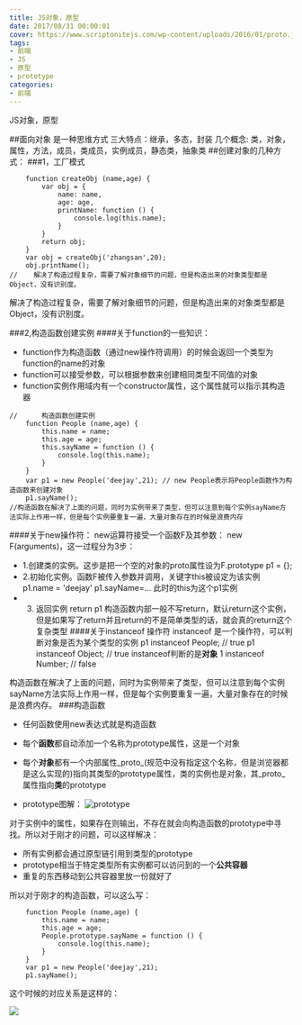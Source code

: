 ```yaml
---
title: JS对象，原型
date: 2017/08/31 00:00:01
cover: https://www.scriptonitejs.com/wp-content/uploads/2016/01/proto.jpg
tags: 
- 前端
- JS
- 原型
- prototype
categories: 
- 前端
---
```

JS对象，原型
<!--more-->

##面向对象
是一种思维方式
三大特点：继承，多态，封装
几个概念: 类，对象，属性，方法，成员，类成员，实例成员，静态类，抽象类
##创建对象的几种方式：
###1，工厂模式
```
    function createObj (name,age) {
        var obj = {
            name: name,
            age: age,
            printName: function () {
                console.log(this.name);
            }
        }
        return obj;
    }
    var obj = createObj('zhangsan',20);
    obj.printName();
//    解决了构造过程复杂，需要了解对象细节的问题，但是构造出来的对象类型都是Object，没有识别度。
```
解决了构造过程复杂，需要了解对象细节的问题，但是构造出来的对象类型都是Object，没有识别度。

###2,构造函数创建实例
####关于function的一些知识：
- function作为构造函数（通过new操作符调用）的时候会返回一个类型为function的name的对象
- function可以接受参数，可以根据参数来创建相同类型不同值的对象
- function实例作用域内有一个constructor属性，这个属性就可以指示其构造器
```
//      构造函数创建实例
    function People (name,age) {
        this.name = name;
        this.age = age;
        this.sayName = function () {
            console.log(this.name);
        }
    }
    var p1 = new People('deejay',21); // new People表示将People函数作为构造函数来创建对象
    p1.sayName();
//构造函数在解决了上面的问题，同时为实例带来了类型，但可以注意到每个实例sayName方法实际上作用一样，但是每个实例要重复一遍，大量对象存在的时候是浪费内存
```
####关于new操作符：
new运算符接受一个函数F及其参数： new F(arguments)，这一过程分为3步：
- 1.创建类的实例。这步是把一个空的对象的proto属性设为F.prototype   p1 = {};
- 2.初始化实例。函数F被传入参数并调用，关键字this被设定为该实例  p1.name = 'deejay' p1.sayName=...  此时的this为这个p1实例
- 3. 返回实例   return p1
构造函数内部一般不写return，默认return这个实例，但是如果写了return并且return的不是简单类型的话，就会真的return这个复杂类型
####关于instanceof 操作符
instanceof 是一个操作符，可以判断对象是否为某个类型的实例
    p1 instanceof  People; // true
    p1 instanceof  Object; // true
instanceof判断的是**对象**
    1 instanceof  Number; // false

构造函数在解决了上面的问题，同时为实例带来了类型，但可以注意到每个实例sayName方法实际上作用一样，但是每个实例要重复一遍，大量对象存在的时候是浪费内存。
###构造函数
- 任何函数使用new表达式就是构造函数
- 每个**函数**都自动添加一个名称为prototype属性，这是一个对象
- 每个**对象**都有一个内部属性_proto_(规范中没有指定这个名称，但是浏览器都是这么实现的)指向其类型的prototype属性，类的实例也是对象，其_proto_属性指向**类**的prototype

- prototype图解：
![prototype](http://upload-images.jianshu.io/upload_images/7113407-83dd4fddab077144.png?imageMogr2/auto-orient/strip%7CimageView2/2/w/1240)

对于实例中的属性，如果存在则输出，不存在就会向构造函数的prototype中寻找。所以对于刚才的问题，可以这样解决：
- 所有实例都会通过原型链引用到类型的prototype
- prototype相当于特定类型所有实例都可以访问到的一个**公共容器**
- 重复的东西移动到公共容器里放一份就好了

所以对于刚才的构造函数，可以这么写：
```
    function People (name,age) {
        this.name = name;
        this.age = age;
        People.prototype.sayName = function () {
            console.log(this.name);
        }
    }
    var p1 = new People('deejay',21);
    p1.sayName();
```
这个时候的对应关系是这样的：

![](http://upload-images.jianshu.io/upload_images/7113407-9063a4ebdf3b2191.png?imageMogr2/auto-orient/strip%7CimageView2/2/w/1240)

